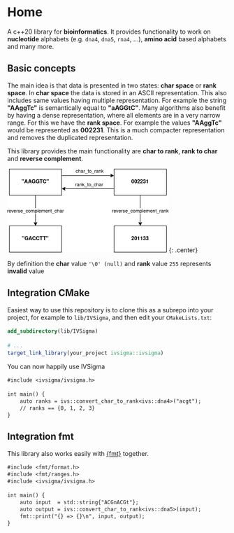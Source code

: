 # Home

A c++20 library for **bioinformatics**. It provides functionality to work
on **nucleotide** alphabets (e.g. `dna4`, `dna5`, `rna4`, ...), **amino acid**
based alphabets and many more.

## Basic concepts

The main idea is that data is presented in two states: **char space** or **rank space**.
In **char space** the data is stored in an ASCII representation. This also includes same values
having multiple representation. For example the string **"AAggTc"** is semantically equal to **"aAGGtC"**.
Many algorithms also benefit by having a dense representation, where all elements are in a very narrow range.
For this we have the **rank space**. For example the values **"AAggTc"** would be represented as **002231**.
This is a much compacter representation and removes the duplicated representation.

This library provides the main functionality are **char to rank**, **rank to char** and **reverse complement**.

![Relationship](images/relationship.png){: .center}

By definition the **char** value `'\0' (null)` and **rank** value `255` represents **invalid** value

## Integration CMake
Easiest way to use this repository is to clone this as a subrepo into your project, for example to
`lib/IVSigma`, and then edit your `CMakeLists.txt`:

```cmake
add_subdirectory(lib/IVSigma)

# ...
target_link_library(your_project ivsigma::ivsigma)
```

You can now happily use IVSigma
```
#include <ivsigma/ivsigma.h>

int main() {
    auto ranks = ivs::convert_char_to_rank<ivs::dna4>("acgt");
    // ranks == {0, 1, 2, 3}
}
```

## Integration fmt
This library also works easily with [{fmt}](https://github.com/fmtlib/fmt) together.
```
#include <fmt/format.h>
#include <fmt/ranges.h>
#include <ivsigma/ivsigma.h>

int main() {
    auto input  = std::string{"ACGnACGt"};
    auto output = ivs::convert_char_to_rank<ivs::dna5>(input);
    fmt::print("{} => {}\n", input, output);
}
```
